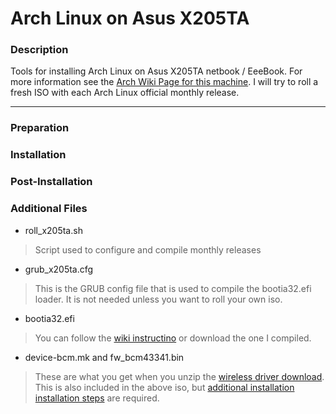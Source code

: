 # Arch Linux on Asus X205TA

### Description

Tools for installing Arch Linux on Asus X205TA netbook / EeeBook.  For more information see the [Arch Wiki Page for this 
machine](https://wiki.archlinux.org/index.php/Asus_x205ta).  I will try to roll a fresh ISO with each Arch Linux official monthly release.

----------

### Preparation

> 

### Installation

### Post-Installation

### Additional Files

* roll_x205ta.sh

> Script used to configure and compile monthly releases

* grub_x205ta.cfg

> This is the GRUB config file that is used to compile the bootia32.efi loader.  It is not needed unless you want to roll your own iso.

* bootia32.efi

> You can follow the [wiki instructino](https://wiki.archlinux.org/index.php/Asus_x205ta#Creating_bootia32.efi) or download the one I compiled.

* device-bcm.mk and fw_bcm43341.bin

> These are what you get when you unzip the [wireless driver download](https://android.googlesource.com/platform/hardware/broadcom/wlan/+archive/master/bcmdhd/firmware/bcm43341.tar.gz).  This is also included in the above iso, but [additional installation installation steps](https://wiki.archlinux.org/index.php/Asus_x205ta#Enable_wifi) are required.
